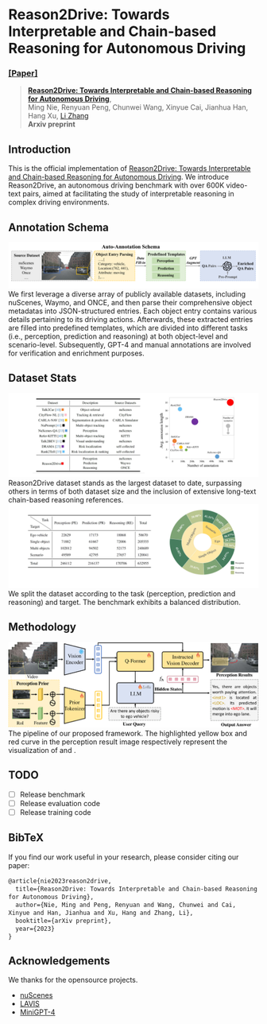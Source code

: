 # Reason2Drive: Towards Interpretable and Chain-based Reasoning for Autonomous Driving
### [[Paper]](https://arxiv.org/abs/2312.03661) 

> [**Reason2Drive: Towards Interpretable and Chain-based Reasoning for Autonomous Driving**](https://arxiv.org/abs/2312.03661),          
> Ming Nie, Renyuan Peng, Chunwei Wang, Xinyue Cai, Jianhua Han, Hang Xu, [Li Zhang](https://lzrobots.github.io)  
> **Arxiv preprint**

## Introduction
This is the official implementation of [Reason2Drive: Towards Interpretable and Chain-based Reasoning for Autonomous Driving](https://arxiv.org/abs/2312.03661).
We introduce Reason2Drive, an autonomous driving benchmark with over 600K video-text pairs, aimed at facilitating the study of interpretable reasoning in complex driving environments.

## Annotation Schema
![img|center](./img/dataset-1.png)
We first leverage a diverse array of publicly available datasets, including nuScenes, Waymo, and ONCE, and then parse their comprehensive object metadatas into JSON-structured entries.
Each object entry contains various details pertaining to its driving actions.
Afterwards, these extracted entries are filled into predefined templates, which are divided into different tasks (i.e., perception, prediction and reasoning) at both object-level and scenario-level.
Subsequently, GPT-4 and manual annotations are involved for verification and enrichment purposes.

## Dataset Stats
![img|center](./img/dataset-2.png)
Reason2Drive dataset stands as the largest dataset to date, surpassing others in terms of both dataset size and the inclusion of extensive long-text chain-based reasoning references.
![img|center](./img/dataset-3.png)
We split the dataset according to the task (perception, prediction and reasoning) and target.
The benchmark exhibits a balanced distribution.

## Methodology
![img|center](./img/pipeline.png)
The pipeline of our proposed framework.
The highlighted yellow box and red curve in the perception result image respectively represent the visualization of <LOC> and <MOT>.

## TODO
- [ ] Release benchmark
- [ ] Release evaluation code
- [ ] Release training code

## BibTeX
If you find our work useful in your research, please consider citing our paper:
```
@article{nie2023reason2drive,
  title={Reason2Drive: Towards Interpretable and Chain-based Reasoning for Autonomous Driving},
  author={Nie, Ming and Peng, Renyuan and Wang, Chunwei and Cai, Xinyue and Han, Jianhua and Xu, Hang and Zhang, Li},
  booktitle={arXiv preprint},
  year={2023}
}
```

## Acknowledgements
We thanks for the opensource projects.
- [nuScenes](https://github.com/nutonomy/nuscenes-devkit)
- [LAVIS](https://github.com/salesforce/LAVIS)
- [MiniGPT-4](https://github.com/Vision-CAIR/MiniGPT-4)

